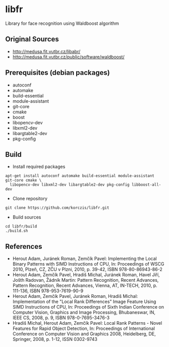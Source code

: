 # libfr

Library for face recognition using Waldboost algorithm

## Original Sources

* http://medusa.fit.vutbr.cz/libabr/
* http://medusa.fit.vutbr.cz/public/software/waldboost/

## Prerequisites (debian packages)

* autoconf 
* automake
* build-essential 
* module-assistant
* git-core
* cmake
* boost
* libopencv-dev
* libxml2-dev
* libargtable2-dev
* pkg-config

## Build

* Install required packages

```
apt-get install autoconf automake build-essential module-assistant git-core cmake \
  libopencv-dev libxml2-dev libargtable2-dev pkg-config libboost-all-dev 
```

* Clone repository

```
git clone https://github.com/korczis/libfr.git
```

* Build sources

```
cd libfr/build
./build.sh
```

## References

* Herout Adam, Juránek Roman, Zemčík Pavel: Implementing the Local Binary
Patterns with SIMD Instructions of CPU, In: Proceedings of WSCG 2010, Plzeň,
CZ, ZČU v Plzni, 2010, p. 39-42, ISBN 978-80-86943-86-2
* Herout Adam, Zemčík Pavel, Hradiš Michal, Juránek Roman, Havel Jiří, Jošth
Radovan, Žádník Martin: Pattern Recognition, Recent Advances, Pattern
Recognition, Recent Advances, Vienna, AT, IN-TECH, 2010, p. 111-136, ISBN
978-953-7619-90-9
* Herout Adam, Zemčík Pavel, Juránek Roman, Hradiš Michal: Implementation of the
"Local Rank Differences" Image Feature Using SIMD Instructions of CPU, In:
Proceedings of Sixth Indian Conference on Computer Vision, Graphics and Image
Processing, Bhubaneswar, IN, IEEE CS, 2008, p. 9, ISBN 978-0-7695-3476-3
* Hradiš Michal, Herout Adam, Zemčík Pavel: Local Rank Patterns - Novel Features
for Rapid Object Detection, In: Proceedings of International Conference on
Computer Vision and Graphics 2008, Heidelberg, DE, Springer, 2008, p. 1-12,
ISSN 0302-9743
